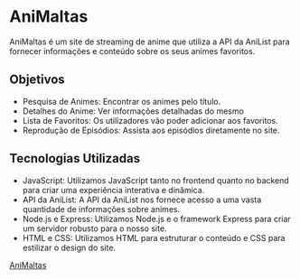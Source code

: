 # AniMaltas
<p>AniMaltas é um site de streaming de anime que utiliza a API da AniList para fornecer informações e conteúdo sobre os seus animes favoritos.</p>

## Objetivos
<ul>
<li>Pesquisa de Animes: Encontrar os animes pelo título.</li>
<li>Detalhes do Anime: Ver informações detalhadas do mesmo</li>
<li>Lista de Favoritos: Os utilizadores vão poder adicionar aos favoritos.</li>
<li>Reprodução de Episódios: Assista aos episódios diretamente no site.</li>
</ul>

## Tecnologias Utilizadas
<ul>
<li>JavaScript: Utilizamos JavaScript tanto no frontend quanto no backend para criar uma experiência interativa e dinâmica.</li>
<li>API da AniList: A API da AniList nos fornece acesso a uma vasta quantidade de informações sobre animes.</li>
<li>Node.js e Express: Utilizamos Node.js e o framework Express para criar um servidor robusto para o nosso site.</li>
<li>HTML e CSS: Utilizamos HTML para estruturar o conteúdo e CSS para estilizar o design do site.</li>
</ul>
<a href="anime.html">AniMaltas</a>